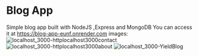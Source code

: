 # Blog App
 Simple blog app built with NodeJS ,Express and MongoDB
You can access it at https://blog-app-eunf.onrender.com
images:
![localhost_3000-httplocalhost3000contact](https://github.com/user-attachments/assets/b7a04cb2-e6c9-4b9c-aa0a-6d1a4c6817a7)
![localhost_3000-httplocalhost3000about](https://github.com/user-attachments/assets/939c5473-152f-4204-8928-58181e308e0f)
![localhost_3000-YieldBlog](https://github.com/user-attachments/assets/bc919ea8-7edd-446a-8548-0975e5d4a315)
